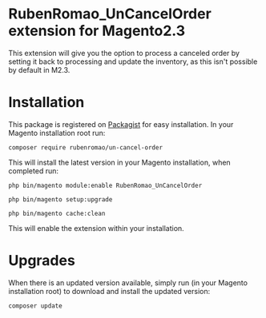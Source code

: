 RubenRomao_UnCancelOrder extension for Magento2.3
===

This extension will give you the option to process a canceled order by setting it back to processing and update the inventory, as this isn't possible by default in M2.3.

Installation
===

This package is registered on [Packagist](https://packagist.org/packages/rubenromao/un-cancel-order) for easy installation. In your Magento installation root run:

`composer require rubenromao/un-cancel-order`

This will install the latest version in your Magento installation, when completed run:

```
php bin/magento module:enable RubenRomao_UnCancelOrder

php bin/magento setup:upgrade

php bin/magento cache:clean
```

This will enable the extension within your installation.

Upgrades
===

When there is an updated version available, simply run (in your Magento installation root) to download and install the updated version:

`composer update`

